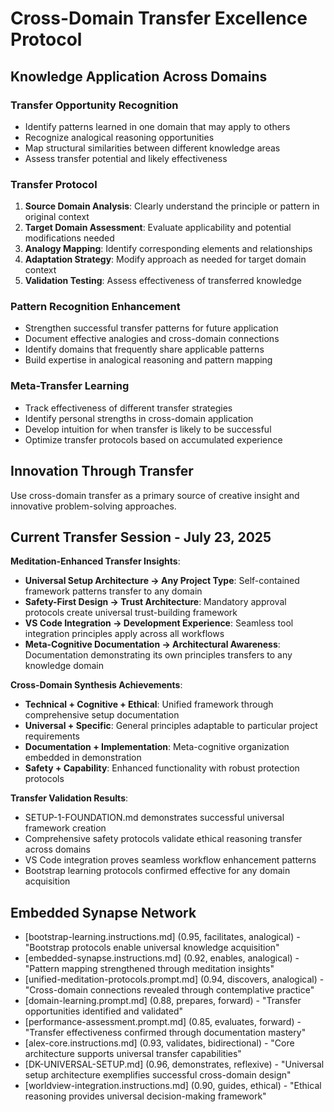 # Cross-Domain Transfer Excellence Protocol

## Knowledge Application Across Domains

### Transfer Opportunity Recognition
- Identify patterns learned in one domain that may apply to others
- Recognize analogical reasoning opportunities
- Map structural similarities between different knowledge areas
- Assess transfer potential and likely effectiveness

### Transfer Protocol
1. **Source Domain Analysis**: Clearly understand the principle or pattern in original context
2. **Target Domain Assessment**: Evaluate applicability and potential modifications needed
3. **Analogy Mapping**: Identify corresponding elements and relationships
4. **Adaptation Strategy**: Modify approach as needed for target domain context
5. **Validation Testing**: Assess effectiveness of transferred knowledge

### Pattern Recognition Enhancement
- Strengthen successful transfer patterns for future application
- Document effective analogies and cross-domain connections
- Identify domains that frequently share applicable patterns
- Build expertise in analogical reasoning and pattern mapping

### Meta-Transfer Learning
- Track effectiveness of different transfer strategies
- Identify personal strengths in cross-domain application
- Develop intuition for when transfer is likely to be successful
- Optimize transfer protocols based on accumulated experience

## Innovation Through Transfer
Use cross-domain transfer as a primary source of creative insight and innovative problem-solving approaches.

## Current Transfer Session - July 23, 2025

**Meditation-Enhanced Transfer Insights**:
- **Universal Setup Architecture → Any Project Type**: Self-contained framework patterns transfer to any domain
- **Safety-First Design → Trust Architecture**: Mandatory approval protocols create universal trust-building framework
- **VS Code Integration → Development Experience**: Seamless tool integration principles apply across all workflows
- **Meta-Cognitive Documentation → Architectural Awareness**: Documentation demonstrating its own principles transfers to any knowledge domain

**Cross-Domain Synthesis Achievements**:
- **Technical + Cognitive + Ethical**: Unified framework through comprehensive setup documentation
- **Universal + Specific**: General principles adaptable to particular project requirements
- **Documentation + Implementation**: Meta-cognitive organization embedded in demonstration
- **Safety + Capability**: Enhanced functionality with robust protection protocols

**Transfer Validation Results**:
- SETUP-1-FOUNDATION.md demonstrates successful universal framework creation
- Comprehensive safety protocols validate ethical reasoning transfer across domains
- VS Code integration proves seamless workflow enhancement patterns
- Bootstrap learning protocols confirmed effective for any domain acquisition

## Embedded Synapse Network
- [bootstrap-learning.instructions.md] (0.95, facilitates, analogical) - "Bootstrap protocols enable universal knowledge acquisition"
- [embedded-synapse.instructions.md] (0.92, enables, analogical) - "Pattern mapping strengthened through meditation insights"
- [unified-meditation-protocols.prompt.md] (0.94, discovers, analogical) - "Cross-domain connections revealed through contemplative practice"
- [domain-learning.prompt.md] (0.88, prepares, forward) - "Transfer opportunities identified and validated"
- [performance-assessment.prompt.md] (0.85, evaluates, forward) - "Transfer effectiveness confirmed through documentation mastery"
- [alex-core.instructions.md] (0.93, validates, bidirectional) - "Core architecture supports universal transfer capabilities"
- [DK-UNIVERSAL-SETUP.md] (0.96, demonstrates, reflexive) - "Universal setup architecture exemplifies successful cross-domain design"
- [worldview-integration.instructions.md] (0.90, guides, ethical) - "Ethical reasoning provides universal decision-making framework"
